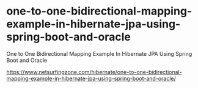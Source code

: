 # one-to-one-bidirectional-mapping-example-in-hibernate-jpa-using-spring-boot-and-oracle
One to One Bidirectional Mapping Example In Hibernate JPA Using Spring Boot and Oracle

https://www.netsurfingzone.com/hibernate/one-to-one-bidirectional-mapping-example-in-hibernate-jpa-using-spring-boot-and-oracle/
